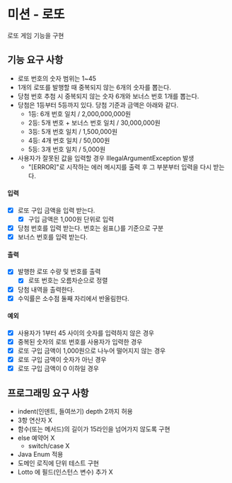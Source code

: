# 미션 - 로또

로또 게임 기능을 구현

## 기능 요구 사항

- 로또 번호의 숫자 범위는 1~45
- 1개의 로또를 발행할 때 중복되지 않는 6개의 숫자를 뽑는다.
- 당첨 번호 추첨 시 중복되지 않는 숫자 6개와 보너스 번호 1개를 뽑는다.
- 당첨은 1등부터 5등까지 있다. 당첨 기준과 금액은 아래와 같다.
    - 1등: 6개 번호 일치 / 2,000,000,000원
    - 2등: 5개 번호 + 보너스 번호 일치 / 30,000,000원
    - 3등: 5개 번호 일치 / 1,500,000원
    - 4등: 4개 번호 일치 / 50,000원
    - 5등: 3개 번호 일치 / 5,000원
- 사용자가 잘못된 값을 입력할 경우 IllegalArgumentException 발생
    - "[ERROR]"로 시작하는 에러 메시지를 출력 후 그 부분부터 입력을 다시 받는다.

#### 입력

- [x] 로또 구입 금액을 입력 받는다.
    - [x] 구입 금액은 1,000원 단위로 입력
- [x] 당첨 번호를 입력 받는다. 번호는 쉼표(,)를 기준으로 구분
- [x] 보너스 번호를 입력 받는다.

#### 출력

- [x] 발행한 로또 수량 및 번호를 출력
    - [x] 로또 번호는 오름차순으로 정렬
- [x] 당첨 내역을 출력한다.
- [x] 수익률은 소수점 둘째 자리에서 반올림한다.

#### 예외

- [x] 사용자가 1부터 45 사이의 숫자를 입력하지 않은 경우
- [x] 중복된 숫자의 로또 번호를 사용자가 입력한 경우
- [x] 로또 구입 금액이 1,000원으로 나누어 떨어지지 않는 경우
- [x] 로또 구입 금액이 숫자가 아닌 경우
- [x] 로또 구입 금액이 0 이하일 경우

## 프로그래밍 요구 사항

- indent(인덴트, 들여쓰기) depth 2까지 허용
- 3항 연산자 X
- 함수(또는 메서드)의 길이가 15라인을 넘어가지 않도록 구현
- else 예약어 X
    - switch/case X
- Java Enum 적용
- 도메인 로직에 단위 테스트 구현
- Lotto 에 필드(인스턴스 변수) 추가 X